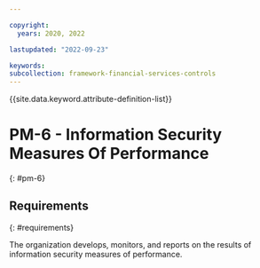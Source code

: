 ```yaml
---

copyright:
  years: 2020, 2022

lastupdated: "2022-09-23"

keywords: 
subcollection: framework-financial-services-controls
---
```


{{site.data.keyword.attribute-definition-list}}

# PM-6 - Information Security Measures Of Performance
{: #pm-6}

## Requirements
{: #requirements}

The organization develops, monitors, and reports on the results of information security measures of performance.

